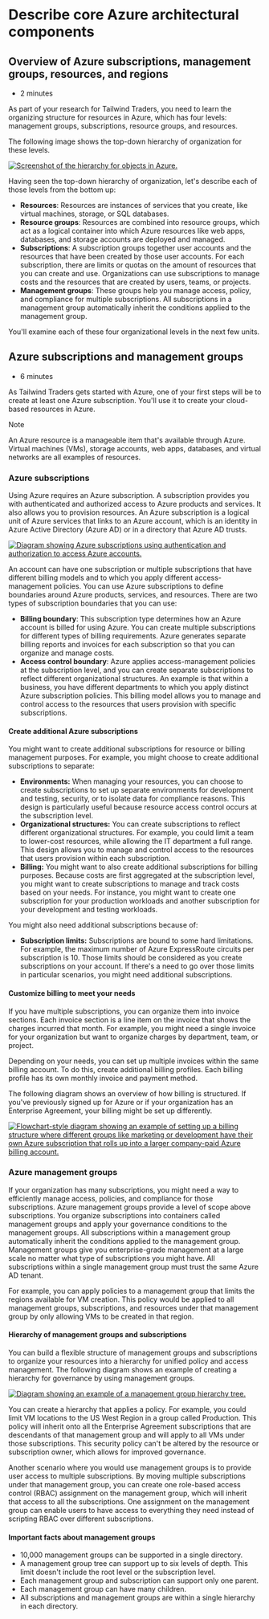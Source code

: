 # Describe core Azure architectural components

## Overview of Azure subscriptions, management groups, resources, and regions

* 2 minutes

As part of your research for Tailwind Traders, you need to learn the organizing structure for resources in Azure, which has four levels: management groups, subscriptions, resource groups, and resources.

The following image shows the top-down hierarchy of organization for these levels.

[![Screenshot of the hierarchy for objects in Azure.](https://docs.microsoft.com/en-gb/learn/azure-fundamentals/azure-architecture-fundamentals/media/hierarchy.png)](https://docs.microsoft.com/en-gb/learn/azure-fundamentals/azure-architecture-fundamentals/media/hierarchy-expanded.png#lightbox)

Having seen the top-down hierarchy of organization, let's describe each of those levels from the bottom up:

* **Resources**: Resources are instances of services that you create, like virtual machines, storage, or SQL databases.
* **Resource groups**: Resources are combined into resource groups, which act as a logical container into which Azure resources like web apps, databases, and storage accounts are deployed and managed.
* **Subscriptions**: A subscription groups together user accounts and the resources that have been created by those user accounts. For each subscription, there are limits or quotas on the amount of resources that you can create and use. Organizations can use subscriptions to manage costs and the resources that are created by users, teams, or projects.
* **Management groups**: These groups help you manage access, policy, and compliance for multiple subscriptions. All subscriptions in a management group automatically inherit the conditions applied to the management group.

You'll examine each of these four organizational levels in the next few units.



## Azure subscriptions and management groups

* 6 minutes

As Tailwind Traders gets started with Azure, one of your first steps will be to create at least one Azure subscription. You'll use it to create your cloud-based resources in Azure.

 Note

An Azure resource is a manageable item that's available through Azure. Virtual machines \(VMs\), storage accounts, web apps, databases, and virtual networks are all examples of resources.

### Azure subscriptions <a id="azure-subscriptions"></a>

Using Azure requires an Azure subscription. A subscription provides you with authenticated and authorized access to Azure products and services. It also allows you to provision resources. An Azure subscription is a logical unit of Azure services that links to an Azure account, which is an identity in Azure Active Directory \(Azure AD\) or in a directory that Azure AD trusts.

[![Diagram showing Azure subscriptions using authentication and authorization to access Azure accounts.](https://docs.microsoft.com/en-gb/learn/azure-fundamentals/azure-architecture-fundamentals/media/subscriptions.png)](https://docs.microsoft.com/en-gb/learn/azure-fundamentals/azure-architecture-fundamentals/media/subscriptions-expanded.png#lightbox)

An account can have one subscription or multiple subscriptions that have different billing models and to which you apply different access-management policies. You can use Azure subscriptions to define boundaries around Azure products, services, and resources. There are two types of subscription boundaries that you can use:

* **Billing boundary**: This subscription type determines how an Azure account is billed for using Azure. You can create multiple subscriptions for different types of billing requirements. Azure generates separate billing reports and invoices for each subscription so that you can organize and manage costs.
* **Access control boundary**: Azure applies access-management policies at the subscription level, and you can create separate subscriptions to reflect different organizational structures. An example is that within a business, you have different departments to which you apply distinct Azure subscription policies. This billing model allows you to manage and control access to the resources that users provision with specific subscriptions.

#### Create additional Azure subscriptions <a id="create-additional-azure-subscriptions"></a>

You might want to create additional subscriptions for resource or billing management purposes. For example, you might choose to create additional subscriptions to separate:

* **Environments:** When managing your resources, you can choose to create subscriptions to set up separate environments for development and testing, security, or to isolate data for compliance reasons. This design is particularly useful because resource access control occurs at the subscription level.
* **Organizational structures:** You can create subscriptions to reflect different organizational structures. For example, you could limit a team to lower-cost resources, while allowing the IT department a full range. This design allows you to manage and control access to the resources that users provision within each subscription.
* **Billing:** You might want to also create additional subscriptions for billing purposes. Because costs are first aggregated at the subscription level, you might want to create subscriptions to manage and track costs based on your needs. For instance, you might want to create one subscription for your production workloads and another subscription for your development and testing workloads.

You might also need additional subscriptions because of:

* **Subscription limits:** Subscriptions are bound to some hard limitations. For example, the maximum number of Azure ExpressRoute circuits per subscription is 10. Those limits should be considered as you create subscriptions on your account. If there's a need to go over those limits in particular scenarios, you might need additional subscriptions.

#### Customize billing to meet your needs <a id="customize-billing-to-meet-your-needs"></a>

If you have multiple subscriptions, you can organize them into invoice sections. Each invoice section is a line item on the invoice that shows the charges incurred that month. For example, you might need a single invoice for your organization but want to organize charges by department, team, or project.

Depending on your needs, you can set up multiple invoices within the same billing account. To do this, create additional billing profiles. Each billing profile has its own monthly invoice and payment method.

The following diagram shows an overview of how billing is structured. If you've previously signed up for Azure or if your organization has an Enterprise Agreement, your billing might be set up differently.

[![Flowchart-style diagram showing an example of setting up a billing structure where different groups like marketing or development have their own Azure subscription that rolls up into a larger company-paid Azure billing account.](https://docs.microsoft.com/en-gb/learn/azure-fundamentals/azure-architecture-fundamentals/media/billing-structure-overview.png)](https://docs.microsoft.com/en-gb/learn/azure-fundamentals/azure-architecture-fundamentals/media/billing-structure-overview-expanded.png#lightbox)

### Azure management groups <a id="azure-management-groups"></a>

If your organization has many subscriptions, you might need a way to efficiently manage access, policies, and compliance for those subscriptions. Azure management groups provide a level of scope above subscriptions. You organize subscriptions into containers called management groups and apply your governance conditions to the management groups. All subscriptions within a management group automatically inherit the conditions applied to the management group. Management groups give you enterprise-grade management at a large scale no matter what type of subscriptions you might have. All subscriptions within a single management group must trust the same Azure AD tenant.

For example, you can apply policies to a management group that limits the regions available for VM creation. This policy would be applied to all management groups, subscriptions, and resources under that management group by only allowing VMs to be created in that region.

#### Hierarchy of management groups and subscriptions <a id="hierarchy-of-management-groups-and-subscriptions"></a>

You can build a flexible structure of management groups and subscriptions to organize your resources into a hierarchy for unified policy and access management. The following diagram shows an example of creating a hierarchy for governance by using management groups.

[![Diagram showing an example of a management group hierarchy tree.](https://docs.microsoft.com/en-gb/learn/azure-fundamentals/azure-architecture-fundamentals/media/management-groups-and-subscriptions.png)](https://docs.microsoft.com/en-gb/learn/azure-fundamentals/azure-architecture-fundamentals/media/management-groups-and-subscriptions-expanded.png#lightbox)

You can create a hierarchy that applies a policy. For example, you could limit VM locations to the US West Region in a group called Production. This policy will inherit onto all the Enterprise Agreement subscriptions that are descendants of that management group and will apply to all VMs under those subscriptions. This security policy can't be altered by the resource or subscription owner, which allows for improved governance.

Another scenario where you would use management groups is to provide user access to multiple subscriptions. By moving multiple subscriptions under that management group, you can create one role-based access control \(RBAC\) assignment on the management group, which will inherit that access to all the subscriptions. One assignment on the management group can enable users to have access to everything they need instead of scripting RBAC over different subscriptions.

#### Important facts about management groups <a id="important-facts-about-management-groups"></a>

* 10,000 management groups can be supported in a single directory.
* A management group tree can support up to six levels of depth. This limit doesn't include the root level or the subscription level.
* Each management group and subscription can support only one parent.
* Each management group can have many children.
* All subscriptions and management groups are within a single hierarchy in each directory.



